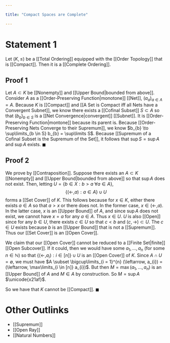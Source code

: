 ```yaml
---

title: "Compact Spaces are Complete"

---
```

# Statement 1
Let $(K, \leq)$ be a [[Total Ordering]] equipped with the [[Order Topology]] that is [[Compact]]. Then it is a [[Complete Ordering]].

## Proof 1
Let $A \subset K$ be [[Nonempty]] and [[Upper Bound|bounded from above]]. Consider $A$ as a [[Order-Preserving Function|monotone]] [[Net]], $(a_{a})_{a \in A} = A$. Because $K$ is [[Compact]] and [[A Set is Compact iff all Nets have a Convergent Subnet]], we know there exists a [[Cofinal Subset]] $S \subset A$ so that $(b_{b})_{b \in S}$ is a [[Net Convergence|convergent]] [[Subnet]]. It is [[Order-Preserving Function|montone]] because its parent is. Because [[Order-Preserving Nets Converge to their Supremum]], we know $b_{b} \to \sup\limits_{b \in S} b_{b} = \sup\limits S$. Because [[Supremum of a Cofinal Subset is the Supremum of the Set]], it follows that $\sup\limits S = \sup\limits A$ and $\sup\limits A$ exists. $\blacksquare$

## Proof 2
We prove by [[Contraposition]]. Suppose there exists an $A \subset K$ [[Nonempty]] and [[Upper Bound|bounded from above]] so that $\sup\limits A$ does not exist. Then, letting $U = \{b \in X : b > a \text{ } \forall a \in A\}$,
$$\{(\leftarrow, a) : a \in A\} \cup U$$
forms a [[Set Cover]] of $K$. This follows because for $x \in K$, either there exists $a \in A$ so that $a > x$ or there does not. In the former case, $x \in (\leftarrow, a)$. In the latter case, $x$ is an [[Upper Bound]] of $A$, and since $\sup\limits A$ does not exist, we cannot have $x = a$ for any $a \in A$. Thus $x \in U$. $U$ is also [[Open]] since for any $b \in U$, there exists $c \in U$ so that $c < b$ and $(c, \rightarrow) \subset U$. The $c \in U$ exists because $b$ is an [[Upper Bound]] that is not a [[Supremum]]. Thus our [[Set Cover]] is an [[Open Cover]].

We claim that our [[Open Cover]] cannot be reduced to a [[Finite Set|finite]] [[Open Subcover]]. If it could, then we would have some $a_{1}, \dots, a_{n}$ (for some $n \in \mathbb{N}$) so that $\{(\leftarrow, a_{i}) : i \in [n]\} \cup U$ is an [[Open Cover]] of $K$. Since $A \cap U = \emptyset$, we must have $A \subset \bigcup\limits_{i = 1}^{n} (\leftarrow, a_{i}) = (\leftarrow, \max\limits_{i \in [n]} a_{i})$. But then $M = \max\limits(a_{1}, \dots, a_{n})$ is an [[Upper Bound]] of $A$ and $M \in A$ by construction. So $M = \sup\limits A$ $\unicode{x21af}$.

So we have that $K$ cannot be [[Compact]]. $\blacksquare$

# Other Outlinks
- [[Supremum]]
- [[Open Ray]]
- [[Natural Numbers]]
